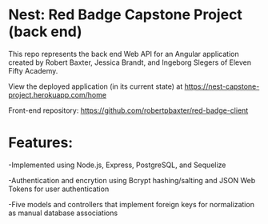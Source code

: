 # Nest: Red Badge Capstone Project (back end)

This repo represents the back end Web API for an Angular application created by Robert Baxter, Jessica Brandt, and Ingeborg Slegers of Eleven Fifty Academy.

View the deployed application (in its current state) at <a href="https://nest-capstone-project.herokuapp.com/home">https://nest-capstone-project.herokuapp.com/home</a>

Front-end repository: <a href="https://github.com/robertpbaxter/red-badge-client">https://github.com/robertpbaxter/red-badge-client</a>

# Features:

-Implemented using Node.js, Express, PostgreSQL, and Sequelize

-Authentication and encrytion using Bcrypt hashing/salting and JSON Web Tokens for user authentication

-Five models and controllers that implement foreign keys for normalization as manual database associations
